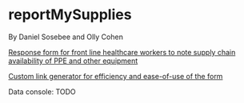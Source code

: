 # reportMySupplies
By Daniel Sosebee and Olly Cohen 

[Response form for front line healthcare workers to note supply chain availability of PPE and other equipment](reportmysupplies.app)

[Custom link generator for efficiency and ease-of-use of the form](reportmysupplies.app/prefill)

Data console: TODO
